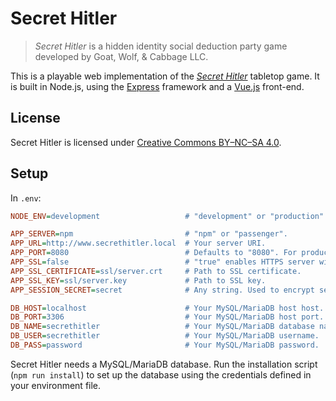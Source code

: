 # Secret Hitler

> _Secret Hitler_ is a hidden identity social deduction party game developed by Goat, Wolf, & Cabbage LLC.

This is a playable web implementation of the _[Secret Hitler](https://www.secrethitler.com/)_ tabletop game. It is built in Node.js, using the [Express](https://expressjs.com/) framework and a [Vue.js](https://vuejs.org/) front-end.

## License

Secret Hitler is licensed under [Creative Commons BY–NC–SA 4.0](https://creativecommons.org/licenses/by-nc-sa/4.0/).

## Setup

In `.env`:

```ini
NODE_ENV=development                   # "development" or "production".

APP_SERVER=npm                         # "npm" or "passenger".
APP_URL=http://www.secrethitler.local  # Your server URI.
APP_PORT=8080                          # Defaults to "8080". For production, use "80" for HTTP or "443" for HTTPS.
APP_SSL=false                          # "true" enables HTTPS server with SSL certificates defined below. 
APP_SSL_CERTIFICATE=ssl/server.crt     # Path to SSL certificate.
APP_SSL_KEY=ssl/server.key             # Path to SSL key.
APP_SESSION_SECRET=secret              # Any string. Used to encrypt session cookies.

DB_HOST=localhost                      # Your MySQL/MariaDB host host. Defaults to "localhost".
DB_PORT=3306                           # Your MySQL/MariaDB host port. Defaults to "3306".
DB_NAME=secrethitler                   # Your MySQL/MariaDB database name.
DB_USER=secrethitler                   # Your MySQL/MariaDB username.
DB_PASS=password                       # Your MySQL/MariaDB password.
```

Secret Hitler needs a MySQL/MariaDB database. Run the installation script (`npm run install`) to set up the database using the credentials defined in your environment file.
